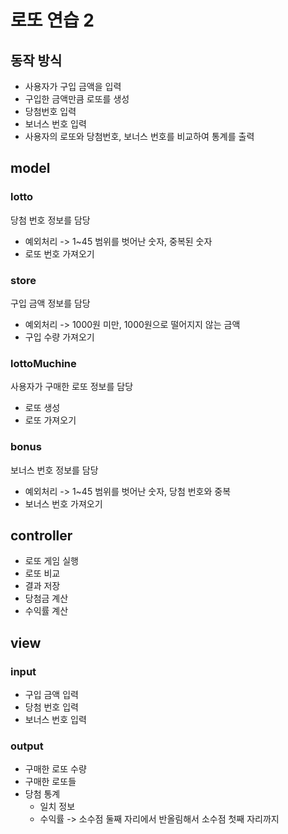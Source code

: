 # 로또 연습 2

## 동작 방식

- 사용자가 구입 금액을 입력
- 구입한 금액만큼 로또를 생성
- 당첨번호 입력
- 보너스 번호 입력
- 사용자의 로또와 당첨번호, 보너스 번호를 비교하여 통계를 출력

## model

### lotto

당첨 번호 정보를 담당

- 예외처리 -> 1~45 범위를 벗어난 숫자, 중복된 숫자
- 로또 번호 가져오기

### store

구입 금액 정보를 담당

- 예외처리 -> 1000원 미만, 1000원으로 떨어지지 않는 금액
- 구입 수량 가져오기

### lottoMuchine

사용자가 구매한 로또 정보를 담당

- 로또 생성
- 로또 가져오기

### bonus

보너스 번호 정보를 담당

- 예외처리 -> 1~45 범위를 벗어난 숫자, 당첨 번호와 중복
- 보너스 번호 가져오기

## controller

- 로또 게임 실행
- 로또 비교
- 결과 저장
- 당첨금 계산
- 수익률 계산

## view

### input

- 구입 금액 입력
- 당첨 번호 입력
- 보너스 번호 입력

### output

- 구매한 로또 수량
- 구매한 로또들
- 당첨 통계
  - 일치 정보
  - 수익률 -> 소수점 둘째 자리에서 반올림해서 소수점 첫째 자리까지
